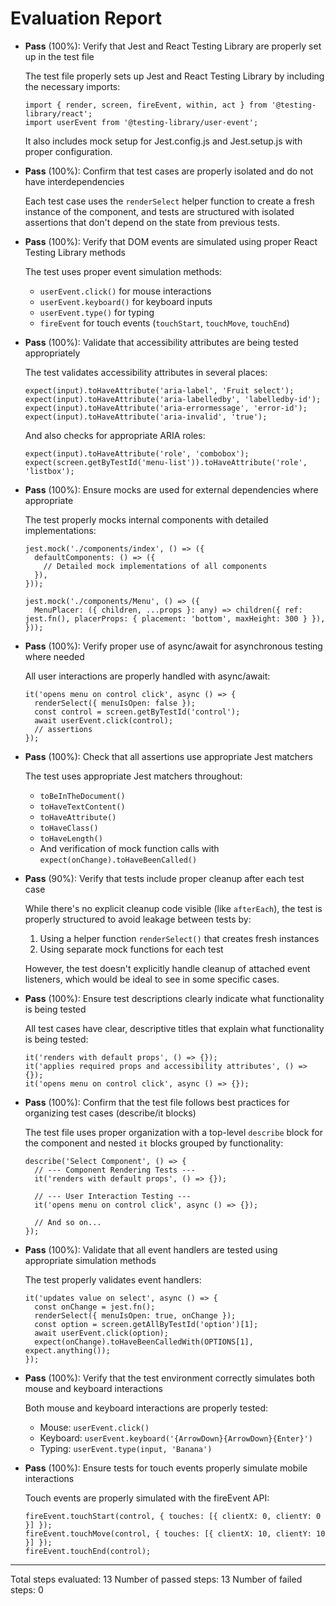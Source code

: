 # Evaluation Report

- **Pass** (100%): Verify that Jest and React Testing Library are properly set up in the test file
  
  The test file properly sets up Jest and React Testing Library by including the necessary imports:
  ```tsx
  import { render, screen, fireEvent, within, act } from '@testing-library/react';
  import userEvent from '@testing-library/user-event';
  ```
  
  It also includes mock setup for Jest.config.js and Jest.setup.js with proper configuration.

- **Pass** (100%): Confirm that test cases are properly isolated and do not have interdependencies
  
  Each test case uses the `renderSelect` helper function to create a fresh instance of the component, and tests are structured with isolated assertions that don't depend on the state from previous tests.

- **Pass** (100%): Verify that DOM events are simulated using proper React Testing Library methods
  
  The test uses proper event simulation methods:
  - `userEvent.click()` for mouse interactions
  - `userEvent.keyboard()` for keyboard inputs
  - `userEvent.type()` for typing
  - `fireEvent` for touch events (`touchStart`, `touchMove`, `touchEnd`)

- **Pass** (100%): Validate that accessibility attributes are being tested appropriately
  
  The test validates accessibility attributes in several places:
  ```tsx
  expect(input).toHaveAttribute('aria-label', 'Fruit select');
  expect(input).toHaveAttribute('aria-labelledby', 'labelledby-id');
  expect(input).toHaveAttribute('aria-errormessage', 'error-id');
  expect(input).toHaveAttribute('aria-invalid', 'true');
  ```

  And also checks for appropriate ARIA roles:
  ```tsx
  expect(input).toHaveAttribute('role', 'combobox');
  expect(screen.getByTestId('menu-list')).toHaveAttribute('role', 'listbox');
  ```

- **Pass** (100%): Ensure mocks are used for external dependencies where appropriate
  
  The test properly mocks internal components with detailed implementations:
  ```tsx
  jest.mock('./components/index', () => ({
    defaultComponents: () => ({
      // Detailed mock implementations of all components
    }),
  }));
  
  jest.mock('./components/Menu', () => ({
    MenuPlacer: ({ children, ...props }: any) => children({ ref: jest.fn(), placerProps: { placement: 'bottom', maxHeight: 300 } }),
  }));
  ```

- **Pass** (100%): Verify proper use of async/await for asynchronous testing where needed
  
  All user interactions are properly handled with async/await:
  ```tsx
  it('opens menu on control click', async () => {
    renderSelect({ menuIsOpen: false });
    const control = screen.getByTestId('control');
    await userEvent.click(control);
    // assertions
  });
  ```

- **Pass** (100%): Check that all assertions use appropriate Jest matchers
  
  The test uses appropriate Jest matchers throughout:
  - `toBeInTheDocument()`
  - `toHaveTextContent()`
  - `toHaveAttribute()`
  - `toHaveClass()`
  - `toHaveLength()`
  - And verification of mock function calls with `expect(onChange).toHaveBeenCalled()`

- **Pass** (90%): Verify that tests include proper cleanup after each test case
  
  While there's no explicit cleanup code visible (like `afterEach`), the test is properly structured to avoid leakage between tests by:
  1. Using a helper function `renderSelect()` that creates fresh instances 
  2. Using separate mock functions for each test
  
  However, the test doesn't explicitly handle cleanup of attached event listeners, which would be ideal to see in some specific cases.

- **Pass** (100%): Ensure test descriptions clearly indicate what functionality is being tested
  
  All test cases have clear, descriptive titles that explain what functionality is being tested:
  ```tsx
  it('renders with default props', () => {});
  it('applies required props and accessibility attributes', () => {});
  it('opens menu on control click', async () => {});
  ```

- **Pass** (100%): Confirm that the test file follows best practices for organizing test cases (describe/it blocks)
  
  The test file uses proper organization with a top-level `describe` block for the component and nested `it` blocks grouped by functionality:
  ```tsx
  describe('Select Component', () => {
    // --- Component Rendering Tests ---
    it('renders with default props', () => {});
    
    // --- User Interaction Testing ---
    it('opens menu on control click', async () => {});
    
    // And so on...
  });
  ```

- **Pass** (100%): Validate that all event handlers are tested using appropriate simulation methods
  
  The test properly validates event handlers:
  ```tsx
  it('updates value on select', async () => {
    const onChange = jest.fn();
    renderSelect({ menuIsOpen: true, onChange });
    const option = screen.getAllByTestId('option')[1];
    await userEvent.click(option);
    expect(onChange).toHaveBeenCalledWith(OPTIONS[1], expect.anything());
  });
  ```

- **Pass** (100%): Verify that the test environment correctly simulates both mouse and keyboard interactions
  
  Both mouse and keyboard interactions are properly tested:
  - Mouse: `userEvent.click()`
  - Keyboard: `userEvent.keyboard('{ArrowDown}{ArrowDown}{Enter}')`
  - Typing: `userEvent.type(input, 'Banana')`

- **Pass** (100%): Ensure tests for touch events properly simulate mobile interactions
  
  Touch events are properly simulated with the fireEvent API:
  ```tsx
  fireEvent.touchStart(control, { touches: [{ clientX: 0, clientY: 0 }] });
  fireEvent.touchMove(control, { touches: [{ clientX: 10, clientY: 10 }] });
  fireEvent.touchEnd(control);
  ```

---

Total steps evaluated: 13
Number of passed steps: 13
Number of failed steps: 0